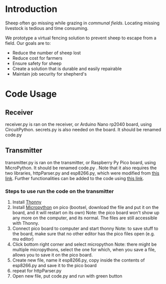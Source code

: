 # Introduction 
Sheep often go missing while grazing in *communal fields*. Locating missing livestock is tedious and time consuming.

We prototype a virtual fencing solution to prevent sheep to escape from a field. Our goals are to:

- Reduce the number of sheep lost
- Reduce cost for farmers
- Ensure safety for sheep
- Create a solution that is durable and easily repairable
- Maintain job security for shepherd's

# Code Usage
## Receiver
receiver.py is ran on the receiver, or Arduino Nano rp2040 board, using CircuitPython. secrets.py is also needed on the board. It should be renamed code.py
## Transmitter
transmitter.py is ran on the transmitter, or Raspberry Py Pico board, using MicroPython. It should be renamed code.py .
Note that it also requires the two libraries, httpParser.py and esp8266.py, which were modified from [this link](https://circuitdigest.com/microcontroller-projects/interfacing-esp8266-01-wifi-module-with-raspberry-pi-pico). Further functionalities can be added to the code using [this link](https://room-15.github.io/blog/2015/03/26/esp8266-at-command-reference/).
### Steps to use run the code on the transmitter
1. Install [Thonny](https://thonny.org/)
2. Install [Micropython](https://micropython.org/download/rp2-pico/) on pico (bootsel, download the file and put it on the board, and it will restart on its own)
Note: the pico board won't show up any more on the computer, and its normal. The files are still accessible with Thonny.
3. Connect pico board to computer and start thonny
Note: to save stuff to the board, make sure that no other editor has the pico files open (e.g. mu editor)
4. Click bottom right corner and select micropython
Note: there might be multiple micropythons, select the one for which, when you save a file, allows you to save it on the pico board.
5. Create new file, name it esp8266.py, copy inside the contents of esp8266.py and save it to the pico board
6. repeat for httpParser.py
7. Open new file, put code.py and run with green button


